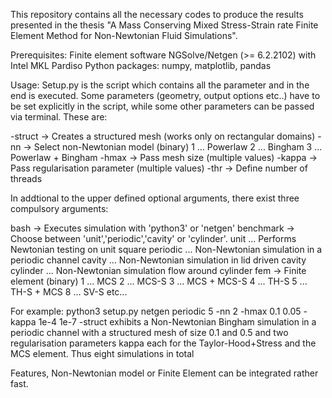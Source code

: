 This repository contains all the necessary codes to produce the results
presented in the thesis "A Mass Conserving Mixed Stress-Strain rate 
Finite Element Method for Non-Newtonian Fluid Simulations". 

Prerequisites:
Finite element software NGSolve/Netgen (>= 6.2.2102) with Intel MKL Pardiso
Python packages: numpy, matplotlib, pandas

Usage: Setup.py is the script which contains all the parameter and in the end is executed.
Some parameters (geometry, output options etc..) have to be set explicitly in the script, while some
other parameters can be passed via terminal. These are:

-struct -> Creates a structured mesh (works only on rectangular domains)
-nn     -> Select non-Newtonian model (binary)
           1 ... Powerlaw
           2 ... Bingham
           3 ... Powerlaw + Bingham
-hmax   -> Pass mesh size (multiple values)
-kappa  -> Pass regularisation parameter (multiple values)
-thr    -> Define number of threads

In addtional to the upper defined optional arguments, there exist
three compulsory arguments:

bash      -> Executes simulation with 'python3' or 'netgen'
benchmark -> Choose between 'unit','periodic','cavity' or 'cylinder'.
             unit     ... Performs Newtonian testing on unit square
             periodic ... Non-Newtonian simulation in a periodic channel
             cavity   ... Non-Newtonian simulation in lid driven cavity
             cylinder ... Non-Newtonian simulation flow around cylinder
fem       -> Finite element (binary)
             1 ... MCS
             2 ... MCS-S
             3 ... MCS + MCS-S
             4 ... TH-S
             5 ... TH-S + MCS
             8 ... SV-S
             etc...

For example: python3 setup.py netgen periodic 5 -nn 2 -hmax 0.1 0.05 -kappa 1e-4 1e-7 -struct
exhibits a Non-Newtonian Bingham simulation in a periodic channel with a structured mesh of size 0.1 and 0.5 
and two regularisation parameters kappa each for the Taylor-Hood+Stress and the MCS element. Thus eight simulations in total

Features, Non-Newtonian model or Finite Element can be integrated rather fast. 

